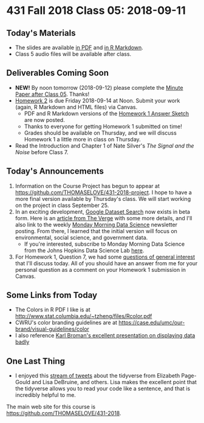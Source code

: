 # 431 Fall 2018 Class 05: 2018-09-11

## Today's Materials

- The slides are available [in PDF](https://github.com/THOMASELOVE/431-2018/blob/master/slides/class05/431_class-05-slides_2018.pdf) and [in R Markdown](https://raw.githubusercontent.com/THOMASELOVE/431-2018/master/slides/class05/431_class-05-slides_2018.Rmd).
- Class 5 audio files will be available after class.

## Deliverables Coming Soon

- **NEW!** By noon tomorrow (2018-09-12) please complete the [Minute Paper after Class 05](http://bit.ly/431-2018-minute05). Thanks!
- [Homework 2](https://github.com/THOMASELOVE/431-2018/tree/master/homework/Homework2) is due Friday 2018-09-14 at Noon. Submit your work (again, R Markdown and HTML files) via Canvas.
    - PDF and R Markdown versions of the [Homework 1 Answer Sketch](https://github.com/THOMASELOVE/431-2018/tree/master/homework/Homework1) are now posted. 
    - Thanks to everyone for getting Homework 1 submitted on time! 
    - Grades should be available on Thursday, and we will discuss Homework 1 a little more in class on Thursday.
- Read the Introduction and Chapter 1 of Nate Silver's *The Signal and the Noise* before Class 7.
    
## Today's Announcements

1. Information on the Course Project has begun to appear at https://github.com/THOMASELOVE/431-2018-project. I hope to have a more final version available by Thursday's class. We will start working on the project in class September 25.
2. In an exciting development, [Google Dataset Search](https://toolbox.google.com/datasetsearch) now exists in beta form. Here is an [article from The Verge](https://www.theverge.com/2018/9/5/17822562/google-dataset-search-service-scholar-scientific-journal-open-data-access) with some more details, and I'll also link to the weekly [Monday Morning Data Science](https://mailchi.mp/6dc32765278d/mmds-bouncing-into-the-week-93841?e=f2eec42851) newsletter posting. From there, I learned that the initial version will focus on environmental, social science, and government data. 
    - If you're interested, subscribe to Monday Morning Data Science from the Johns Hopkins Data Science Lab [here](https://jhudatascience.us16.list-manage.com/subscribe?u=5ea551600fcdf84334e5aa6b0&id=26c0b7221a).
3. For Homework 1, Question 7, we had some [questions of general interest](https://github.com/THOMASELOVE/431-2018/blob/master/slides/class05/homework1q7.md) that I'll discuss today. All of you should have an answer from me for your personal question as a comment on your Homework 1 submission in Canvas.

## Some Links from Today

- The Colors in R PDF I like is at http://www.stat.columbia.edu/~tzheng/files/Rcolor.pdf
- CWRU's color branding guidelines are at https://case.edu/umc/our-brand/visual-guidelines/color
- I also reference [Karl Broman's excellent presentation on displaying data badly](https://github.com/kbroman/Talk_Graphs)

## One Last Thing

- I enjoyed this [stream of tweets](https://twitter.com/lisadebruine/status/1038800221281701888) about the tidyverse from Elizabeth Page-Gould and Lisa DeBruine, and others. Lisa makes the excellent point that the tidyverse allows you to read your code like a sentence, and that is incredibly helpful to me.

The main web site for this course is https://github.com/THOMASELOVE/431-2018.
